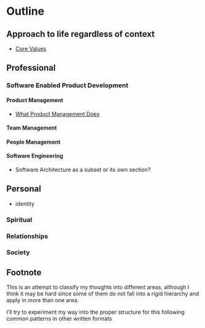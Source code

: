 # Outline

## Approach to life regardless of context

- [Core Values](https://github.com/craigsturgis/philosophy/blob/master/life/core-values.md)

## Professional

### Software Enabled Product Development

#### Product Management
- [What Product Management Does](https://github.com/craigsturgis/philosophy/blob/master/professional/software-enabled-product-development/product-management/what-product-management-does.md)

#### Team Management

#### People Management

#### Software Engineering
- Software Architecture as a subset or its own section?

## Personal

- identity

### Spiritual

### Relationships

### Society

## Footnote

This is an attempt to classify my thoughts into different areas, although I think it may be hard since some of them do not fall into a rigid hierarchy and apply in more than one area.

I’ll try to experiment my way into the proper structure for this following common patterns in other written formats